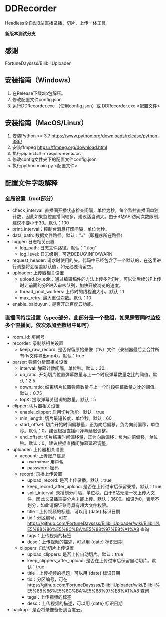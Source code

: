 # DDRecorder
 Headless全自动B站直播录播、切片、上传一体工具

**新版本测试分支**
 
## 感谢
FortuneDayssss/BilibiliUploader

## 安装指南（Windows）
1. 在Release下载zip包解压。
2. 修改配置文件config.json
3. 运行DDRecorder.exe （使用config.json）或 DDRecorder.exe <配置文件> 

## 安装指南（MacOS/Linux）
1. 安装Python >= 3.7 https://www.python.org/downloads/release/python-386/
2. 安装ffmpeg https://ffmpeg.org/download.html
3. 执行pip install -r requirements.txt
4. 修改config文件夹下的配置文件config.json
5. 执行python main.py <配置文件> 
   
## 配置文件字段解释

### 全局设置（root部分）
- check_interval: 直播间开播状态检查间隔，单位为秒，每个监控直播间单独计数，因此如果监控直播间较多，建议适当调大。由于B站API访问次数限制，建议不要小于30。默认：100
- print_interval：控制台消息打印间隔，单位为秒。
- data_path: 数据文件路径。默认："./"（即程序所在路径）
- logger: 日志相关设置
  - log_path: 日志文件路径。默认："./log"
  - log_level: 日志级别，可选DEBUG\INFO\WARN
- request_header: 请求时使用的头。代码中已经包含了一个默认的，在这里进行调整将会覆盖默认值，如无必要请留空。
- uploader: 上传器相关设置
  - upload_by_edit：通过编辑稿件的方法上传多P切片，可以让后续分P上传时让前面的分P进入审核队列，加快开放浏览的速度。
  - thread_pool_workers: 上传时的线程池大小。默认：1
  - max_retry: 最大重试次数。默认：10
- enable_baiduyun：是否开启百度云功能。

### 直播间特定设置（spec部分，此部分是一个数组，如果需要同时监控多个直播间，依次添加至数组中即可）
- room_id: 房间号
- recorder: 录制器相关设置
  - keep_raw_record: 是否保留原始录像（flv）文件（录制器最后会合并所有flv文件导出mp4）。默认：true
- parser: 弹幕分析器相关设置
  - interval: 弹幕计数间隔，单位秒。默认：30.
  - up_ratio: 开始切片位置弹幕数量与上一个时段弹幕数量之比的阈值。默认：2.5
  - down_ratio:  结束切片位置弹幕数量与上一个时段弹幕数量之比的阈值。默认：0.75
  - topK: 提取弹幕关键词的数量。默认：5
- clipper: 切片器相关设置
  - enable_clipper: 启用切片功能。默认：true
  - min_length: 切片最短长度，单位秒。默认：60
  - start_offset: 切片开始时间偏移量，正为向后偏移，负为向前偏移，单位秒。默认：0。建议根据直播间弹幕延迟调整。
  - end_offset: 切片结束时间偏移量，正为向后偏移，负为向前偏移，单位秒。默认：0。建议根据直播间弹幕延迟调整。
- uploader: 上传器相关设置
  - account: 上传账户信息
    - username: 用户名
    - password: 密码
  - record: 录播上传设置
    - upload_record: 是否上传录播。默认：true
    - keep_record_after_upload: 是否在上传过审后保留录播。默认：true
    - split_interval: 录播划分间隔，单位秒。由于B站无法一次上传大文件，因此长录播需要分片才能上传。默认：3600。如设为0，表示不划分，如此请保证账号具有超大文件权限。
    - title：上传视频的标题，可以用 {date} 标识日期
    - tid：分区编号，可在 https://github.com/FortuneDayssss/BilibiliUploader/wiki/Bilibili%E5%88%86%E5%8C%BA%E5%88%97%E8%A1%A8 查询
    - tags：上传视频的标签
    - desc：上传视频的描述，可以用 {date} 标识日期
  - clippers: 自动切片上传设置
    - upload_clippers: 是否上传自动切片。默认：true
    - keep_clippers_after_upload: 是否在上传过审后保留自动切片。默认：true
    - title：上传视频的标题，可以用 {date} 标识日期
    - tid：分区编号，可在 https://github.com/FortuneDayssss/BilibiliUploader/wiki/Bilibili%E5%88%86%E5%8C%BA%E5%88%97%E8%A1%A8 查询
    - tags：上传视频的标签
    - desc：上传视频的描述，可以用 {date} 标识日期
- backup：是否将录像备份到百度云。
